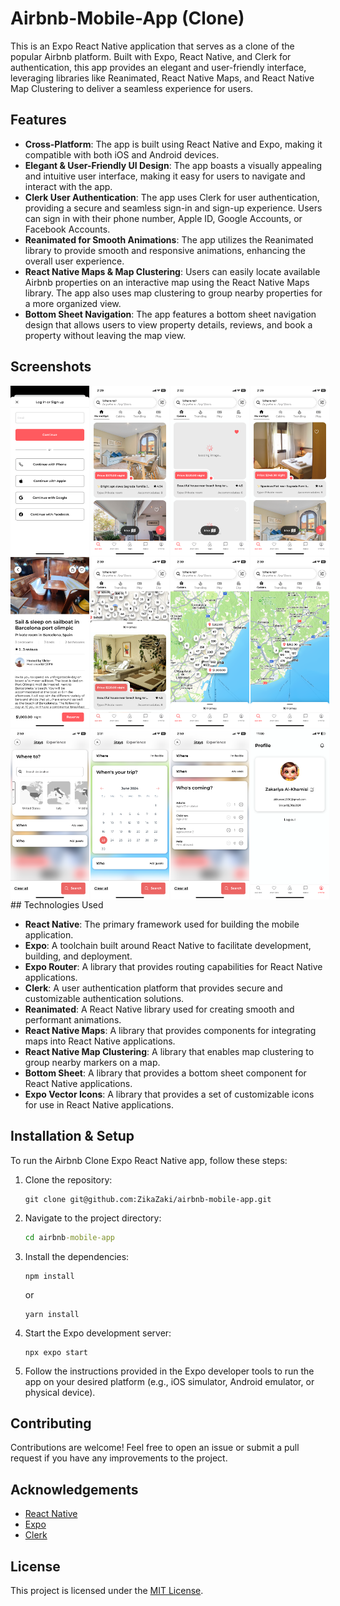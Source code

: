 # Airbnb-Mobile-App (Clone)

This is an Expo React Native application that serves as a clone of the popular Airbnb platform. Built with Expo, React Native, and Clerk for authentication, this app provides an elegant and user-friendly interface, leveraging libraries like Reanimated, React Native Maps, and React Native Map Clustering to deliver a seamless experience for users.

## Features

- **Cross-Platform**: The app is built using React Native and Expo, making it compatible with both iOS and Android devices.
- **Elegant & User-Friendly UI Design**: The app boasts a visually appealing and intuitive user interface, making it easy for users to navigate and interact with the app.
- **Clerk User Authentication**: The app uses Clerk for user authentication, providing a secure and seamless sign-in and sign-up experience. Users can sign in with their phone number, Apple ID, Google Accounts, or Facebook Accounts.
- **Reanimated for Smooth Animations**: The app utilizes the Reanimated library to provide smooth and responsive animations, enhancing the overall user experience.
- **React Native Maps & Map Clustering**: Users can easily locate available Airbnb properties on an interactive map using the React Native Maps library. The app also uses map clustering to group nearby properties for a more organized view.
- **Bottom Sheet Navigation**: The app features a bottom sheet navigation design that allows users to view property details, reviews, and book a property without leaving the map view.

## Screenshots

<div style="display: flex; flex-direction: column; gap: 2px;">
   <div style="display: flex; gap: 2px;">
      <img src="./screenshots/01.png" alt="Screenshot 1" style="width: 25%;">
      <img src="./screenshots/02.png" alt="Screenshot 2" style="width: 25%;">
      <img src="./screenshots/03.png" alt="Screenshot 3" style="width: 25%;">
      <img src="./screenshots/04.png" alt="Screenshot 4" style="width: 25%;">
   </div>
   <div style="display: flex; gap: 2px;">
      <img src="./screenshots/05.png" alt="Screenshot 5" style="width: 25%;">
      <img src="./screenshots/06.png" alt="Screenshot 6" style="width: 25%;">
      <img src="./screenshots/07.png" alt="Screenshot 7" style="width: 25%;">
      <img src="./screenshots/08.png" alt="Screenshot 8" style="width: 25%;">
   </div>
   <div style="display: flex; gap: 2px;">
      <img src="./screenshots/09.png" alt="Screenshot 9" style="width: 25%;">
      <img src="./screenshots/10.png" alt="Screenshot 10" style="width: 25%;">
      <img src="./screenshots/11.png" alt="Screenshot 11" style="width: 25%;">
      <img src="./screenshots/12.png" alt="Screenshot 12" style="width: 25%;">
   </div>
</div>
## Technologies Used

- **React Native**: The primary framework used for building the mobile application.
- **Expo**: A toolchain built around React Native to facilitate development, building, and deployment.
- **Expo Router**: A library that provides routing capabilities for React Native applications.
- **Clerk**: A user authentication platform that provides secure and customizable authentication solutions.
- **Reanimated**: A React Native library used for creating smooth and performant animations.
- **React Native Maps**: A library that provides components for integrating maps into React Native applications.
- **React Native Map Clustering**: A library that enables map clustering to group nearby markers on a map.
- **Bottom Sheet**: A library that provides a bottom sheet component for React Native applications.
- **Expo Vector Icons**: A library that provides a set of customizable icons for use in React Native applications.

## Installation & Setup

To run the Airbnb Clone Expo React Native app, follow these steps:

1. Clone the repository:

   ```git
   git clone git@github.com:ZikaZaki/airbnb-mobile-app.git
   ```

2. Navigate to the project directory:

   ```cmd
   cd airbnb-mobile-app
   ```

3. Install the dependencies:

   ```npm
   npm install
   ```

   or

   ```yarn
   yarn install
   ```

4. Start the Expo development server:

   ```npx
   npx expo start
   ```

5. Follow the instructions provided in the Expo developer tools to run the app on your desired platform (e.g., iOS simulator, Android emulator, or physical device).

## Contributing

Contributions are welcome! Feel free to open an issue or submit a pull request if you have any improvements to the project.

## Acknowledgements

- [React Native](https://reactnative.dev/)
- [Expo](https://docs.expo.dev/)
- [Clerk](https://clerk.dev/)

## License

This project is licensed under the [MIT License](LICENSE).
